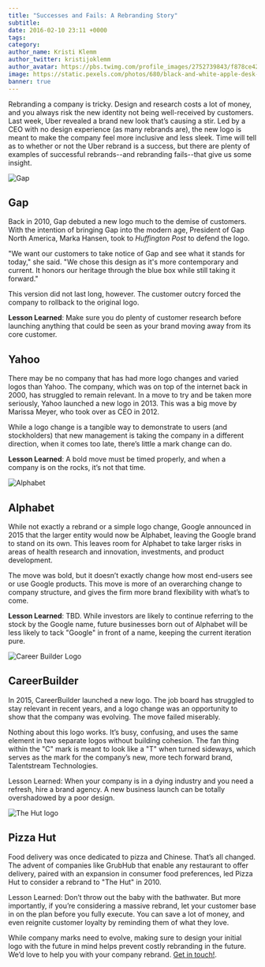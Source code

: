 ```yaml
---
title: "Successes and Fails: A Rebranding Story"
subtitle:
date: 2016-02-10 23:11 +0000
tags:
category:
author_name: Kristi Klemm
author_twitter: kristijoklemm
author_avatar: https://pbs.twimg.com/profile_images/2752739843/f878ce42bbeb25aec4c29e24240ae98d.png
image: https://static.pexels.com/photos/680/black-and-white-apple-desk-macbook-pro.jpg
banner: true
---
```


Rebranding a company is tricky. Design and research costs a lot of money, and you always risk the new identity not being well-received by customers. Last week, Uber revealed a brand new look that’s causing a stir. Led by a CEO with no design experience (as many rebrands are), the new logo is meant to make the company feel more inclusive and less sleek. Time will tell as to whether or not the Uber rebrand is a success, but there are plenty of examples of successful rebrands--and rebranding fails--that give us some insight.

![Gap](https://s3.amazonaws.com/mediocre-production/uploads/image/filename/37/Old-and-new-Gap-logos-landscape1.jpg)

## Gap

Back in 2010, Gap debuted a new logo much to the demise of customers. With the intention of bringing Gap into the modern age, President of Gap North America, Marka Hansen, took to _Huffington Post_ to defend the logo.

"We want our customers to take notice of Gap and see what it stands for today," she said. "We chose this design as it's more contemporary and current. It honors our heritage through the blue box while still taking it forward."

This version did not last long, however. The customer outcry forced the company to rollback to the original logo.

**Lesson Learned**: Make sure you do plenty of customer research before launching anything that could be seen as your brand moving away from its core customer.


## Yahoo

There may be no company that has had more logo changes and varied logos than Yahoo. The company, which was on top of the internet back in 2000, has struggled to remain relevant. In a move to try and be taken more seriously, Yahoo launched a new logo in 2013. This was a big move by Marissa Meyer, who took over as CEO in 2012.

While a logo change is a tangible way to demonstrate to users (and stockholders) that new management is taking the company in a different direction, when it comes too late, there’s little a mark change can do.

**Lesson Learned**: A bold move must be timed properly, and when a company is on the rocks, it’s not that time.


![Alphabet](https://s3.amazonaws.com/mediocre-production/uploads/image/filename/38/Ok5proj7dcVBHsWB4lAcKA7FoThQHIoDxaE4UByKQ3GgOBQHikNxoDgUh-JAcSgOFIfiQHEoDsWB4lAc4PsD-35JiLwLXcEAAAAASUVORK5CYII.jpg)

## Alphabet

While not exactly a rebrand or a simple logo change, Google announced in 2015 that the larger entity would now be Alphabet, leaving the Google brand to stand on its own. This leaves room for Alphabet to take larger risks in areas of health research and innovation, investments, and product development.

The move was bold, but it doesn’t exactly change how most end-users see or use Google products. This move is more of an overarching change to company structure, and gives the firm more brand flexibility with what’s to come.

**Lesson Learned**: TBD. While investors are likely to continue referring to the stock by the Google name, future businesses born out of Alphabet will be less likely to tack "Google" in front of a name, keeping the current iteration pure.


<div><img src="https://s3.amazonaws.com/mediocre-production/uploads/image/filename/39/careerbuilder_logo.png" alt="Career Builder Logo" /></div>

## CareerBuilder

In 2015, CareerBuilder launched a new logo. The job board has struggled to stay relevant in recent years, and a logo change was an opportunity to show that the company was evolving. The move failed miserably.

Nothing about this logo works. It’s busy, confusing, and uses the same element in two separate logos without building cohesion. The fan thing within the "C" mark is meant to look like a "T" when turned sideways, which serves as the mark for the company’s new, more tech forward brand, Talentstream Technologies. 

Lesson Learned: When your company is in a dying industry and you need a refresh, hire a brand agency. A new business launch can be totally overshadowed by a poor design.

![The Hut logo](https://s3.amazonaws.com/mediocre-production/uploads/image/filename/40/TheHut.jpg)

## Pizza Hut

Food delivery was once dedicated to pizza and Chinese. That’s all changed. The advent of companies like GrubHub that enable any restaurant to offer delivery, paired with an expansion in consumer food preferences, led Pizza Hut to consider a rebrand to "The Hut" in 2010.

Lesson Learned: Don’t throw out the baby with the bathwater. But more importantly, if you’re considering a massive rebrand, let your customer base in on the plan before you fully execute. You can save a lot of money, and even reignite customer loyalty by reminding them of what they love.

While company marks need to evolve, making sure to design your initial logo with the future in mind helps prevent costly rebranding in the future. We’d love to help you with your company rebrand. <a data-toggle="modal" data-planner-button="true" data-planner-source="blog-post-before-you-start-your-startup" href="#modal-project-planner">Get in touch!</a>. 
